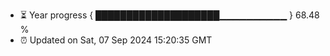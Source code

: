 - ⏳ Year progress { ████████████████████▁▁▁▁▁▁▁▁▁▁ } 68.48 %
- ⏰ Updated on Sat, 07 Sep 2024 15:20:35 GMT

